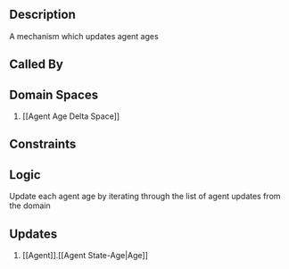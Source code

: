 ## Description

A mechanism which updates agent ages
## Called By
## Domain Spaces
1. [[Agent Age Delta Space]]
## Constraints
## Logic
Update each agent age by iterating through the list of agent updates from the domain

## Updates

1. [[Agent]].[[Agent State-Age|Age]]
